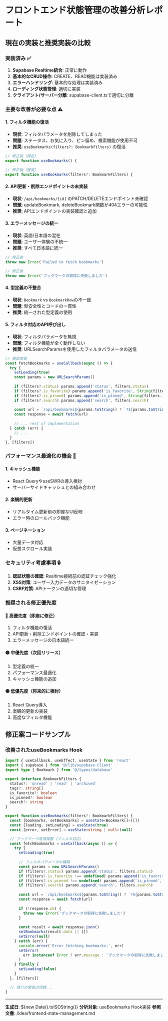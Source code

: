 # フロントエンド状態管理の改善分析レポート

## 現在の実装と推奨実装の比較

### 実装済み ✅

1. **Supabase Realtime統合**: 正常に動作
2. **基本的なCRUD操作**: CREATE、READ機能は実装済み
3. **エラーハンドリング**: 基本的な処理は実装済み
4. **ローディング状態管理**: 適切に実装
5. **クライアント/サーバー分離**: supabase-client.tsで適切に分離

### 主要な改善が必要な点 ⚠️

#### 1. **フィルタ機能の復活**
- **現状**: フィルタパラメータを削除してしまった
- **問題**: ステータス、お気に入り、ピン留め、検索機能が使用不可
- **推奨**: `useBookmarks(filters?: BookmarkFilters)` の復活

```typescript
// 修正前（現在）
export function useBookmarks() {

// 修正後（推奨）
export function useBookmarks(filters?: BookmarkFilters) {
```

#### 2. **API更新・削除エンドポイントの未実装**
- **現状**: `/api/bookmarks/[id]` のPATCH/DELETEエンドポイント未確認
- **問題**: updateBookmark, deleteBookmark関数が404エラーの可能性
- **推奨**: APIエンドポイントの実装確認と追加

#### 3. **エラーメッセージの統一**
- **現状**: 英語/日本語の混在
- **問題**: ユーザー体験の不統一
- **推奨**: すべて日本語に統一

```typescript
// 修正前
throw new Error('Failed to fetch bookmarks')

// 修正後
throw new Error('ブックマークの取得に失敗しました')
```

#### 4. **型定義の不整合**
- **現状**: `Bookmark` vs `BookmarkRow`の不一致
- **問題**: 型安全性とコードの一貫性
- **推奨**: 統一された型定義の使用

#### 5. **フィルタ対応のAPI呼び出し**
- **現状**: フィルタパラメータを無視
- **問題**: フィルタ機能が全く動作しない
- **推奨**: URLSearchParamsを使用したフィルタパラメータの送信

```typescript
// 推奨実装
const fetchBookmarks = useCallback(async () => {
  try {
    setLoading(true)
    const params = new URLSearchParams()
    
    if (filters?.status) params.append('status', filters.status)
    if (filters?.is_favorite) params.append('is_favorite', String(filters.is_favorite))
    if (filters?.is_pinned) params.append('is_pinned', String(filters.is_pinned))
    if (filters?.search) params.append('search', filters.search)
    
    const url = `/api/bookmarks${params.toString() ? `?${params.toString()}` : ''}`
    const response = await fetch(url)
    
    // ... rest of implementation
  } catch (err) {
    // ...
  }
}, [filters])
```

### パフォーマンス最適化の機会 🚀

#### 1. **キャッシュ機能**
- React QueryやuseSWRの導入検討
- サーバーサイドキャッシュとの組み合わせ

#### 2. **楽観的更新**
- リアルタイム更新前の即座なUI反映
- エラー時のロールバック機能

#### 3. **ページネーション**
- 大量データ対応
- 仮想スクロール実装

### セキュリティ考慮事項 🔒

1. **認証状態の確認**: Realtime接続前の認証チェック強化
2. **XSS対策**: ユーザー入力データのサニタイゼーション
3. **CSRF対策**: APIトークンの適切な管理

### 推奨される修正優先度

#### 🔴 高優先度（即座に修正）
1. フィルタ機能の復活
2. API更新・削除エンドポイントの確認・実装
3. エラーメッセージの日本語統一

#### 🟡 中優先度（次回リリース）
1. 型定義の統一
2. パフォーマンス最適化
3. キャッシュ機能の追加

#### 🟢 低優先度（将来的に検討）
1. React Query導入
2. 楽観的更新の実装
3. 高度なフィルタ機能

## 修正案コードサンプル

### 改善されたuseBookmarks Hook

```typescript
import { useCallback, useEffect, useState } from 'react'
import { supabase } from '@/lib/supabase-client'
import type { Bookmark } from '@/types/database'

export interface BookmarkFilters {
  status?: 'unread' | 'read' | 'archived'
  tags?: string[]
  is_favorite?: boolean
  is_pinned?: boolean
  search?: string
}

export function useBookmarks(filters?: BookmarkFilters) {
  const [bookmarks, setBookmarks] = useState<Bookmark[]>([])
  const [loading, setLoading] = useState(true)
  const [error, setError] = useState<string | null>(null)

  // ブックマーク取得関数（フィルタ対応）
  const fetchBookmarks = useCallback(async () => {
    try {
      setLoading(true)
      
      // フィルタパラメータの構築
      const params = new URLSearchParams()
      if (filters?.status) params.append('status', filters.status)
      if (filters?.is_favorite !== undefined) params.append('is_favorite', String(filters.is_favorite))
      if (filters?.is_pinned !== undefined) params.append('is_pinned', String(filters.is_pinned))
      if (filters?.search) params.append('search', filters.search)
      
      const url = `/api/bookmarks${params.toString() ? `?${params.toString()}` : ''}`
      const response = await fetch(url)
      
      if (!response.ok) {
        throw new Error('ブックマークの取得に失敗しました')
      }
      
      const result = await response.json()
      setBookmarks(result.data || [])
      setError(null)
    } catch (err) {
      console.error('Error fetching bookmarks:', err)
      setError(
        err instanceof Error ? err.message : 'ブックマークの取得に失敗しました'
      )
    } finally {
      setLoading(false)
    }
  }, [filters])

  // 残りの実装は同様...
}
```

---

**生成日**: ${new Date().toISOString()}
**分析対象**: useBookmarks Hook実装
**参照文書**: /idea/frontend-state-management.md